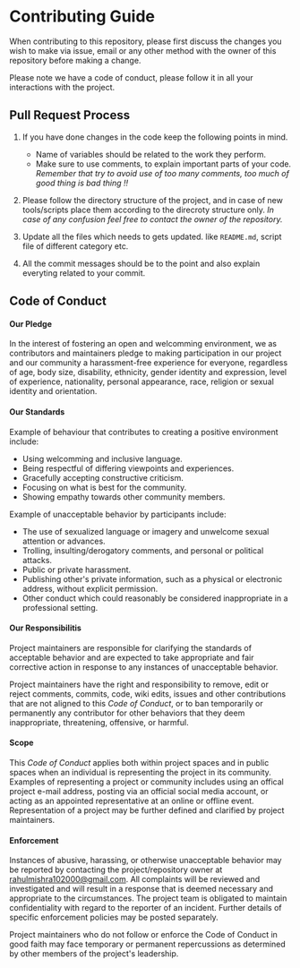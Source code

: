 # Contributing Guide

When contributing to this repository, please first discuss the changes you wish to make via issue, email or any other method with the owner of this repository before making a change.

Please note we have a code of conduct, please follow it in all your interactions with the project.

## Pull Request Process

1. If you have done changes in the code keep the following points in mind.
    - Name of variables should be related to the work they perform.
    - Make sure to use comments, to explain important parts of your code. *Remember that try to avoid use of too many comments, too much of good thing is bad thing !!*

2. Please follow the directory structure of the project, and in case of new tools/scripts place them according to the direcroty structure only. *In case of any confusion feel free to contact the owner of the repository.*
3. Update all the files which needs to gets updated. like `README.md`, script file of different category etc.
4. All the commit messages should be to the point and also explain everyting related to your commit.

## Code of Conduct
#### Our Pledge
In the interest of fostering an open and welcomming environment, we as contributors and maintainers pledge to making participation in our project and our community a harassment-free experience for everyone, regardless of age, body size, disability, ethnicity, gender identity and expression, level of experience, nationality, personal appearance, race, religion or sexual identity and orientation.

#### Our Standards
Example of behaviour that contributes to creating a positive environment include:
- Using welcomming and inclusive language.
- Being respectful of differing viewpoints and experiences.
- Gracefully accepting constructive criticism.
- Focusing on what is best for the community.
- Showing empathy towards other community members.

Example of unacceptable behavior by participants include:
- The use of sexualized language or imagery and unwelcome sexual attention or advances.
- Trolling, insulting/derogatory comments, and personal or political attacks.
- Public or private harassment.
- Publishing other's private information, such as a physical or electronic address, without explicit permission.
- Other conduct which could reasonably be considered inappropriate in a professional setting.

#### Our Responsibilitis
Project maintainers are responsible for clarifying the standards of acceptable behavior and are expected to take appropriate and fair corrective action in response to any instances of unacceptable behavior.

Project maintainers have the right and responsibility to remove, edit or reject comments, commits, code, wiki edits, issues and other contributions that are not aligned to this *Code of Conduct*, or to ban temporarily or permanently any contributor for other behaviors that they deem inappropriate, threatening, offensive, or harmful.

#### Scope
This *Code of Conduct* applies both within project spaces and in public spaces when an individual is representing the project in its community. Examples of representing a project or community includes using an offical project e-mail address, posting via an official social media account, or acting as an appointed representative at an online or offline event. Representation of a project may be further defined and clarified by project maintainers.

#### Enforcement
Instances of abusive, harassing, or otherwise unacceptable behavior may be reported by contacting the project/repository owner at rahulmishra102000@gmail.com. All complaints will be reviewed and investigated and will result in a response that is deemed necessary and appropriate to the circumstances. The project team is obligated to maintain confidentiality with regard to the reporter of an incident. Further details of specific enforcement policies may be posted separately.

Project maintainers who do not follow or enforce the Code of Conduct in good faith may face temporary or permanent repercussions as determined by other members of the project's leadership.